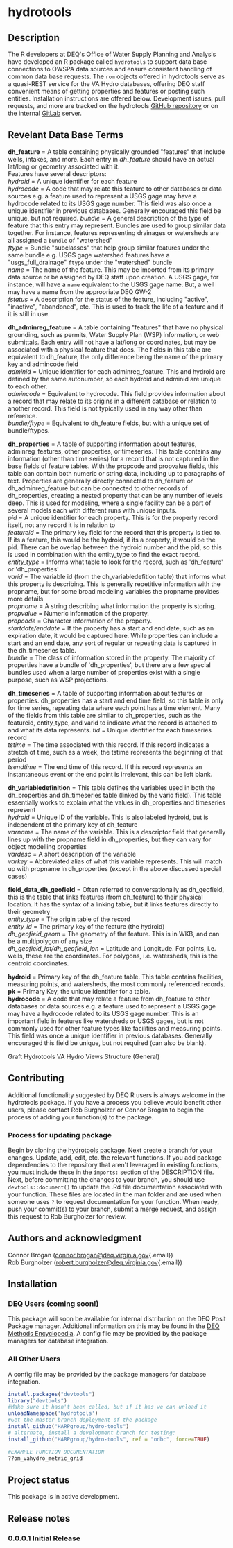 # hydrotools

## Description

The R developers at DEQ's Office of Water Supply Planning and Analysis have developed an R package called `hydrotools` to support data base connections to OWSPA data sources and ensure consistent handling of common data base requests. The `rom` objects offered in hydrotools serve as a quasi-REST service for the VA Hydro databases, offering DEQ staff convenient means of getting properties and features or posting such entities. Installation instructions are offered below. Development issues, pull requests, and more are tracked on the hydrotools [GitHub repository](https://github.com/HARPgroup/hydro-tools) or on the internal [GitLab](https://gitlab.deq.virginia.gov/) server. 

## Revelant Data Base Terms
**dh_feature** = A table containing physically grounded "features" that include wells, intakes, and more. Each entry in *dh_feature* should have an actual lat/long or geometry associated with it.   
Features have several descriptors:  
*hydroid* = A unique identifier for each feature  
*hydrocode* = A code that may relate this feature to other databases or data sources e.g. a feature used to represent a USGS gage may have a hydrocode related to its USGS gage number. This field was also once a unique identifier in previous databases. Generally encouraged this field be unique, but not required.
*bundle* = A general description of the type of feature that this entry may represent. Bundles are used to group similar data together. For instance, features representing drainages or watersheds are all assigned a `bundle` of "watershed"  
*ftype* = Bundle "subclasses" that help group similar features under the same bundle e.g. USGS gage watershed features have a "usgs_full_drainage" `ftype` under the "watershed" bundle  
*name* = The name of the feature. This may be imported from its primary data source or be assigned by DEQ staff upon creation. A USGS gage, for instance, will have a `name` equivalent to the USGS gage name. But, a well may have a name from the appropriate DEQ GW-2  
*fstatus* = A description for the status of the feature, including "active", "inactive", "abandoned", etc. This is used to track the life of a feature and if it is still in use.  

**dh_adminreg_feature** = A table containing "features" that have no physical grounding, such as permits, Water Supply Plan (WSP) information, or web submittals. Each entry will not have a lat/long or coordinates, but may be associated with a physical feature that does. The fields in this table are equivalent to dh_feature, the only difference being the name of the primary key and admincode field   
*adminid* = Unique identifier for each adminreg_feature. This and hydroid are defined by the same autonumber, so each hydroid and adminid are unique to each other.  
*admincode* = Equivalent to hydrocode. This field provides information about a record that may relate to its origins in a different database or relation to another record. This field is not typically used in any way other than reference.  
*bundle/ftype* = Equivalent to dh_feature fields, but with a unique set of bundle/ftypes.  

**dh_properties** = A table of supporting information about features, adminreg_features, other properties, or timeseries. This table contains any information (other than time series) for a record that is not captured in the base fields of feature tables. With the propcode and propvalue fields, this table can contain both numeric or string data, including up to paragraphs of text. Properties are generally directly connected to dh_feature or dh_adminreg_feature but can be connected to other records of dh_properties, creating a nested property that can be any number of levels deep. This is used for modeling, where a single facility can be a part of several models each with different runs with unique inputs.  
*pid* = A unique identifier for each property. This is for the property record itself, not any record it is in relation to  
*featureid* = The primary key field for the record that this property is tied to. If its a feature, this would be the hydroid, if its a property, it would be the pid. There can be overlap between the hydroid number and the pid, so this is used in combination with the entity_type to find the exact record.  
*entity_type* = Informs what table to look for the record, such as 'dh_feature' or 'dh_properties'  
*varid* = The variable id (from the dh_variabledefition table) that informs what this property is describing. This is generally repetitive information with the propname, but for some broad modeling variables the propname provides more details  
*propname* = A string describing what information the property is storing.   
*propvalue* = Numeric information of the property.   
*propcode* = Character information of the property.  
*startdate/enddate* = If the property has a start and end date, such as an expiration date, it would be captured here. While properties can include a start and an end date, any sort of regular or repeating data is captured in the dh_timeseries table.   
*bundle* = The class of information stored in the property. The majority of properties have a bundle of 'dh_properties', but there are a few special bundles used when a large number of properties exist with a single purpose, such as WSP projections.  


**dh_timeseries** = A table of supporting information about features or properties. dh_properties has a start and end time field, so this table is only for time series, repeating data where each point has a time element. Many of the fields from this table are similar to dh_properties, such as the featureid, entity_type, and varid to indicate what the record is attached to and what its data represents. 
*tid* = Unique identifier for each timeseries record  
*tstime* = The time associated with this record. If this record indicates a stretch of time, such as a week, the tstime represents the beginning of that period  
*tsendtime* = The end time of this record. If this record represents an instantaneous event or the end point is irrelevant, this can be left blank.  



**dh_variabledefinition** = This table defines the variables used in both the dh_properties and dh_timeseries table (linked by the varid field). This table essentially works to explain what the values in dh_properties and timeseries represent  
*hydroid* = Unique ID of the variable. This is also labeled hydroid, but is independent of the primary key of dh_feature  
*varname* = The name of the variable. This is a descriptor field that generally lines up with the propname field in dh_properties, but they can vary for object modelling properties  
*vardesc* = A short description of the variable   
*varkey* = Abbreviated alias of what this variable represents. This will match up with propname in dh_properties (except in the above discussed special cases)  


**field_data_dh_geofield** = Often referred to conversationally as dh_geofield, this is the table that links features (from dh_feature) to their physical location. It has the syntax of a linking table, but it links features directly to their geometry  
*entity_type* = The origin table of the record  
*entity_id* = The primary key of the feature (the hydroid)  
*dh_geofield_geom* = The geometry of the feature. This is in WKB, and can be a multipolygon of any size  
*dh_geofield_lat/dh_geofield_lon* = Latitude and Longitude. For points, i.e. wells, these are the coordinates. For polygons, i.e. watersheds, this is the centroid coordinates.  

	
**hydroid** = Primary key of the dh_feature table. This table contains facilities, measuring points, and watersheds, the most commonly referenced records.  
**pk** = Primary Key, the unique identifier for a table.  
**hydrocode** =  A code that may relate a feature from dh_feature to other databases or data sources e.g. a feature used to represent a USGS gage may have a hydrocode related to its USGS gage number. This is an important field in features like watersheds or USGS gages, but is not commonly used for other feature types like facilities and measuring points. This field was once a unique identifier in previous databases. Generally encouraged this field be unique, but not required (can also be blank).  


Graft Hydrotools VA Hydro Views Structure (General)



## Contributing

Additional functionality suggested by DEQ R users is always welcome in the hydrotools package. If you have a process you believe would benefit other users, please contact Rob Burgholzer or Connor Brogan to begin the process of adding your function(s) to the package.

### Process for updating package

Begin by cloning the [hydrotools package](https://github.com/HARPgroup/hydro-tools). Next create a branch for your changes. Update, add, edit, etc. the relevant functions. If you add package dependencies to the repository that aren't leveraged in existing functions, you must include these in the `imports:` section of the DESCRIPTION file. Next, before committing the changes to your branch, you should use `devtools::document()` to update the .Rd file documentation associated with your function. These files are located in the man folder and are used when someone uses `?` to request documentation for your function. When ready, push your commit(s) to your branch, submit a merge request, and assign this request to Rob Burgholzer for review.

## Authors and acknowledgment

Connor Brogan ([connor.brogan\@deq.virginia.gov](mailto:connor.brogan@deq.virginia.gov){.email}) <br/>
Rob Burgholzer ([robert.burgholzer\@deq.virginia.gov](mailto:robert.burgholzer@deq.virginia.gov){.email})<br/> 



## Installation

### DEQ Users (coming soon!)
This package will soon be available for internal distribution on the DEQ Posit Package manager. Additional information on this may be found in the [DEQ Methods Encyclopedia](https://positconnect.deq.virginia.gov/DEQmethods/). A config file may be provided by the package managers for database integration.

### All Other Users
A config file may be provided by the package managers for database integration.
``` r
install.packages("devtools")
library("devtools")
#Make sure it hasn't been called, but if it has we can unload it
unloadNamespace('hydrotools')
#Get the master branch deployment of the package
install_github("HARPgroup/hydro-tools")
# alternate, install a development branch for testing:
install_github("HARPgroup/hydro-tools", ref = "odbc", force=TRUE)

#EXAMPLE FUNCTION DOCUMENTATION
??om_vahydro_metric_grid
```

## Project status

This package is in active development.

## Release notes

### 0.0.0.1 Initial Release


